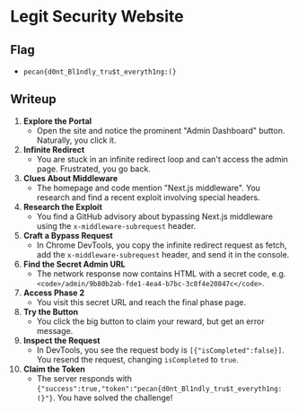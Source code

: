 # Legit Security Website

## Flag

- `pecan{d0nt_Bl1ndly_tru$t_everyth1ng:(}`

## Writeup

1. **Explore the Portal**
   - Open the site and notice the prominent "Admin Dashboard" button. Naturally, you click it.
2. **Infinite Redirect**
   - You are stuck in an infinite redirect loop and can't access the admin page. Frustrated, you go back.
3. **Clues About Middleware**
   - The homepage and code mention "Next.js middleware". You research and find a recent exploit involving special headers.
4. **Research the Exploit**
   - You find a GitHub advisory about bypassing Next.js middleware using the `x-middleware-subrequest` header.
5. **Craft a Bypass Request**
   - In Chrome DevTools, you copy the infinite redirect request as fetch, add the `x-middleware-subrequest` header, and send it in the console.
6. **Find the Secret Admin URL**
   - The network response now contains HTML with a secret code, e.g. `<code>/admin/9b80b2ab-fde1-4ea4-b7bc-3c8f4e20847c</code>`.
7. **Access Phase 2**
   - You visit this secret URL and reach the final phase page.
8. **Try the Button**
   - You click the big button to claim your reward, but get an error message.
9. **Inspect the Request**
   - In DevTools, you see the request body is `[{"isCompleted":false}]`. You resend the request, changing `isCompleted` to `true`.
10. **Claim the Token**
    - The server responds with `{"success":true,"token":"pecan{d0nt_Bl1ndly_tru$t_everyth1ng:(}"}`. You have solved the challenge!
